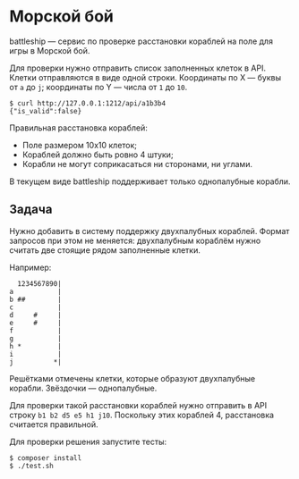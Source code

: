 Морской бой
===========

battleship — сервис по проверке расстановки кораблей на поле для игры в Морской бой.

Для проверки нужно отправить список заполненных клеток в API.
Клетки отправляются в виде одной строки.
Координаты по X — буквы от `a` до `j`; координаты по Y — числа от `1` до `10`.

    $ curl http://127.0.0.1:1212/api/a1b3b4
    {"is_valid":false}

Правильная расстановка кораблей:

 * Поле размером 10х10 клеток;
 * Кораблей должно быть ровно 4 штуки;
 * Корабли не могут соприкасаться ни сторонами, ни углами.

В текущем виде battleship поддерживает только однопалубные корабли.

Задача
------

Нужно добавить в систему поддержку двухпалубных кораблей.
Формат запросов при этом не меняется: двухпалубным кораблём нужно считать две стоящие рядом заполненные клетки.

Например:

      1234567890|
    a           |
    b ##        |
    c           |
    d     #     |
    e     #     |
    f           |
    g           |
    h *         |
    i           |
    j          *|

Решётками отмечены клетки, которые образуют двухпалубные корабли. Звёздочки — однопалубные.

Для проверки такой расстановки кораблей нужно отправить в API строку `b1 b2 d5 e5 h1 j10`.
Поскольку этих кораблей 4, расстановка считается правильной.

Для проверки решения запустите тесты:

    $ composer install
    $ ./test.sh
